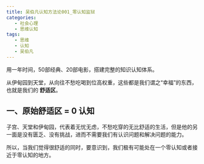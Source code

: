 ```yaml
---
title: 吴伯凡认知方法论001_零认知监狱
categories:
   - 社会心理
   - 思维认知
tags: 
   - 思维
   - 认知
   - 吴伯凡
---
```

用一年时间，50部经典、20部电影，搭建完整的知识认知体系。

<!-- more -->
从伊甸园到天堂，从向往不愁吃喝到位高权重，这些都是我们谓之“幸福”的东西，也就是我们的 **舒适区**。

## 一、原始舒适区 =  0 认知
子宫、天堂和伊甸园，代表着无忧无虑，不愁吃穿的无比舒适的生活，但是他的另一面是没有匮乏、没有挑战，进而不需要我们有认识问题和解决问题的能力。

所以，当我们觉得很舒适的同时，要意识到，我们极有可能处在一个零认知或者接近于零认知的地方。


